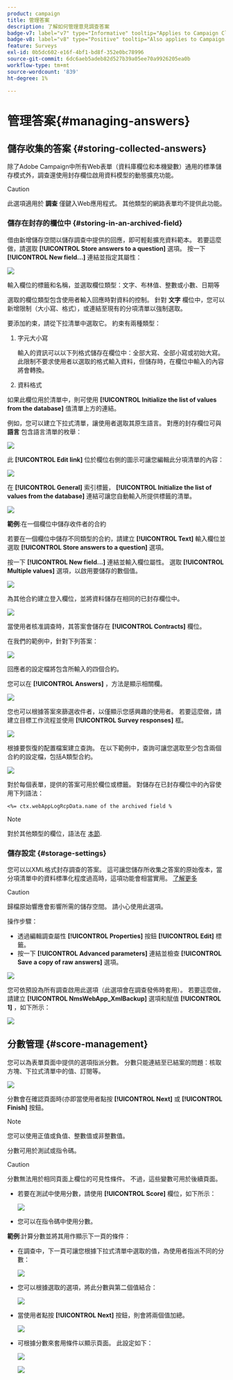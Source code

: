 ```yaml
---
product: campaign
title: 管理答案
description: 了解如何管理意見調查答案
badge-v7: label="v7" type="Informative" tooltip="Applies to Campaign Classic v7"
badge-v8: label="v8" type="Positive" tooltip="Also applies to Campaign v8"
feature: Surveys
exl-id: 0b5dc602-e16f-4bf1-bd8f-352e0bc78996
source-git-commit: 6dc6aeb5adeb82d527b39a05ee70a9926205ea0b
workflow-type: tm+mt
source-wordcount: '839'
ht-degree: 1%

---
```


# 管理答案{#managing-answers}



## 儲存收集的答案 {#storing-collected-answers}

除了Adobe Campaign中所有Web表單（資料庫欄位和本機變數）通用的標準儲存模式外，調查還使用封存欄位啟用資料模型的動態擴充功能。

>[!CAUTION]
>
>此選項適用於 **調查** 僅鍵入Web應用程式。 其他類型的網路表單均不提供此功能。

### 儲存在封存的欄位中 {#storing-in-an-archived-field}

借由新增儲存空間以儲存調查中提供的回應，即可輕鬆擴充資料範本。 若要這麼做，請選取 **[!UICONTROL Store answers to a question]** 選項。 按一下 **[!UICONTROL New field...]** 連結並指定其屬性：

![](assets/s_ncs_admin_survey_new_space.png)

輸入欄位的標籤和名稱，並選取欄位類型：文字、布林值、整數或小數、日期等

選取的欄位類型包含使用者輸入回應時對資料的控制。 針對 **文字** 欄位中，您可以新增限制（大小寫、格式），或連結至現有的分項清單以強制選取。

要添加約束，請從下拉清單中選取它。 約束有兩種類型：

1. 字元大小寫

   輸入的資訊可以以下列格式儲存在欄位中：全部大寫、全部小寫或初始大寫。 此限制不要求使用者以選取的格式輸入資料，但儲存時，在欄位中輸入的內容將會轉換。

1. 資料格式

如果此欄位用於清單中，則可使用 **[!UICONTROL Initialize the list of values from the database]** 值清單上方的連結。

例如，您可以建立下拉式清單，讓使用者選取其原生語言。 對應的封存欄位可與 **語言** 包含語言清單的枚舉：

![](assets/s_ncs_admin_survey_database_values_2b.png)

此 **[!UICONTROL Edit link]** 位於欄位右側的圖示可讓您編輯此分項清單的內容：

![](assets/s_ncs_admin_survey_database_values_2c.png)

在 **[!UICONTROL General]** 索引標籤， **[!UICONTROL Initialize the list of values from the database]** 連結可讓您自動輸入所提供標籤的清單。

![](assets/s_ncs_admin_survey_database_values_2.png)

**範例**:在一個欄位中儲存收件者的合約

若要在一個欄位中儲存不同類型的合約，請建立 **[!UICONTROL Text]** 輸入欄位並選取 **[!UICONTROL Store answers to a question]** 選項。

按一下 **[!UICONTROL New field...]** 連結並輸入欄位屬性。 選取 **[!UICONTROL Multiple values]** 選項，以啟用要儲存的數個值。

![](assets/s_ncs_admin_survey_storage_multi_ex1.png)

為其他合約建立登入欄位，並將資料儲存在相同的已封存欄位中。

![](assets/s_ncs_admin_survey_storage_multi_ex2.png)

當使用者核准調查時，其答案會儲存在 **[!UICONTROL Contracts]** 欄位。

在我們的範例中，針對下列答案：

![](assets/s_ncs_admin_survey_storage_multi_ex3.png)

回應者的設定檔將包含所輸入的四個合約。

您可以在 **[!UICONTROL Answers]** ，方法是顯示相關欄。

![](assets/s_ncs_admin_survey_storage_multi_ex4.png)

您也可以根據答案來篩選收件者，以僅顯示您感興趣的使用者。 若要這麼做，請建立目標工作流程並使用 **[!UICONTROL Survey responses]** 框。

![](assets/s_ncs_admin_survey_read_responses_wf.png)

根據要恢復的配置檔案建立查詢。 在以下範例中，查詢可讓您選取至少包含兩個合約的設定檔，包括A類型合約。

![](assets/s_ncs_admin_survey_read_responses_edit.png)

對於每個表單，提供的答案可用於欄位或標籤。 對儲存在已封存欄位中的內容使用下列語法：

```
<%= ctx.webAppLogRcpData.name of the archived field %
```

>[!NOTE]
>
>對於其他類型的欄位，語法在 [本節](../../platform/using/about-queries-in-campaign.md).

### 儲存設定 {#storage-settings}

您可以以XML格式封存調查的答案。 這可讓您儲存所收集之答案的原始復本，當分項清單中的資料標準化程度過高時，這項功能會相當實用。 [了解更多](../../surveys/using/publish--track-and-use-collected-data.md#standardizing-data)

>[!CAUTION]
>
>歸檔原始響應會影響所需的儲存空間。 請小心使用此選項。

操作步驟：

* 透過編輯調查屬性 **[!UICONTROL Properties]** 按鈕 **[!UICONTROL Edit]** 標籤。
* 按一下 **[!UICONTROL Advanced parameters]** 連結並檢查 **[!UICONTROL Save a copy of raw answers]** 選項。

![](assets/s_ncs_admin_survey_xml_archive_option.png)

您可依預設為所有調查啟用此選項（此選項會在調查發佈時套用）。 若要這麼做，請建立 **[!UICONTROL NmsWebApp_XmlBackup]** 選項和賦值 **[!UICONTROL 1]** ，如下所示：

![](assets/s_ncs_admin_survey_xml_global_option.png)

## 分數管理 {#score-management}

您可以為表單頁面中提供的選項指派分數。 分數只能連結至已結案的問題：核取方塊、下拉式清單中的值、訂閱等。

![](assets/s_ncs_admin_survey_score_create.png)

分數會在確認頁面時(亦即當使用者點按 **[!UICONTROL Next]** 或 **[!UICONTROL Finish]** 按鈕。

>[!NOTE]
>
>您可以使用正值或負值、整數值或非整數值。

分數可用於測試或指令碼。

>[!CAUTION]
>
>分數無法用於相同頁面上欄位的可見性條件。 不過，這些變數可用於後續頁面。

* 若要在測試中使用分數，請使用 **[!UICONTROL Score]** 欄位，如下所示：

   ![](assets/s_ncs_admin_survey_score_in_a_test.png)

* 您可以在指令碼中使用分數。

**範例**:計算分數並將其用作顯示下一頁的條件：

* 在調查中，下一頁可讓您根據下拉式清單中選取的值，為使用者指派不同的分數：

   ![](assets/s_ncs_admin_survey_score_exa.png)

* 您可以根據選取的選項，將此分數與第二個值結合：

   ![](assets/s_ncs_admin_survey_score_exb.png)

* 當使用者點按 **[!UICONTROL Next]** 按鈕，則會將兩個值加總。

   ![](assets/s_ncs_admin_survey_score_exe.png)

* 可根據分數來套用條件以顯示頁面。 此設定如下：

   ![](assets/s_ncs_admin_survey_score_exd.png)

   ![](assets/s_ncs_admin_survey_score_exg.png)
